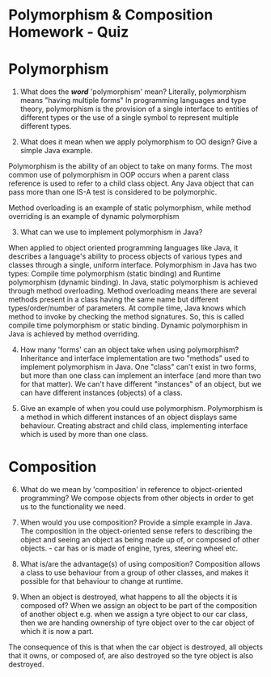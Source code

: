 # Polymorphism & Composition Homework - Quiz

# Polymorphism

1. What does the ___word___ 'polymorphism' mean?
Literally, polymorphism means "having multiple forms"
In programming languages and type theory, polymorphism is the provision of a single interface to entities of different types or the use of a single symbol to represent multiple different types.


2. What does it mean when we apply polymorphism to OO design? Give a simple Java example.

Polymorphism is the ability of an object to take on many forms. The most common use of polymorphism in OOP occurs when a parent class reference is used to refer to a child class object. Any Java object that can pass more than one IS-A test is considered to be polymorphic.

Method overloading is an example of static polymorphism, while method overriding is an example of dynamic polymorphism

3. What can we use to implement polymorphism in Java?

When applied to object oriented programming languages like Java, it describes a language's ability to process objects of various types and classes through a single, uniform interface. Polymorphism in Java has two types: Compile time polymorphism (static binding) and Runtime polymorphism (dynamic binding).
In Java, static polymorphism is achieved through method overloading. Method overloading means there are several methods present in a class having the same name but different types/order/number of parameters.
At compile time, Java knows which method to invoke by checking the method signatures.  So, this is called compile time polymorphism or static binding.
Dynamic polymorphism in Java is achieved by method overriding.

4. How many 'forms' can an object take when using polymorphism?
Inheritance and interface implementation are two "methods" used to implement polymorphism in Java. One "class" can't exist in two forms, but more than one class can implement an interface (and more than two for that matter). We can't have different "instances" of an object, but we can have different instances (objects) of a class. 


5. Give an example of when you could use polymorphism.
Polymorphism is a method in which different instances of an object displays same behaviour.
Creating abstract and child class, implementing interface which is used by more than one class.



# Composition

6. What do we mean by 'composition' in reference to object-oriented programming?
We compose objects from other objects in order to get us to the functionality we need.

7. When would you use composition? Provide a simple example in Java.
The composition in the object-oriented sense refers to describing the object and seeing an object as being made up of, or composed of other objects. - car has or is made of engine, tyres, steering wheel etc.

8. What is/are the advantage(s) of using composition?
Composition allows a class to use behaviour from a group of other classes, and makes it possible for that behaviour to change at runtime.


9. When an object is destroyed, what happens to all the objects it is composed of?
 When we assign an object to be part of the composition of another object e.g. when we assign a tyre object to our car class, then we are handing ownership of tyre object over to the car object of which it is now a part.

The consequence of this is that when the car object is destroyed, all objects that it owns, or composed of, are also destroyed so the tyre object is also destroyed.
